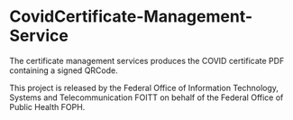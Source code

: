 # CovidCertificate-Management-Service

The certificate management services produces the COVID certificate PDF containing a signed QRCode.

This project is released by the Federal Office of Information Technology, Systems and Telecommunication FOITT on behalf of the Federal Office of Public Health FOPH.
